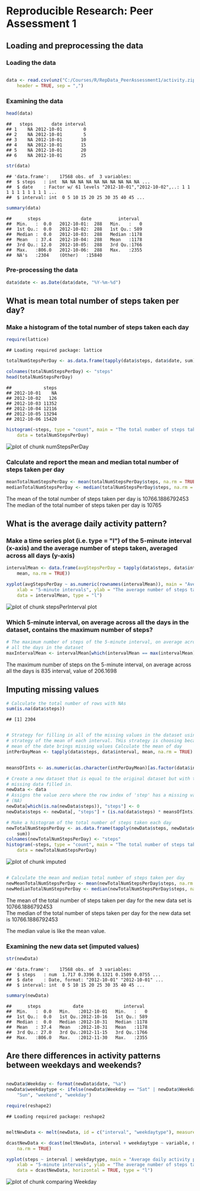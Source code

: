 

# Reproducible Research: Peer Assessment 1


## Loading and preprocessing the data

### Loading the data

```r

data <- read.csv(unz("C:/Courses/R/RepData_PeerAssessment1/activity.zip", "activity.csv"), 
    header = TRUE, sep = ",")
```

### Examining the data

```r
head(data)
```

```
##   steps       date interval
## 1    NA 2012-10-01        0
## 2    NA 2012-10-01        5
## 3    NA 2012-10-01       10
## 4    NA 2012-10-01       15
## 5    NA 2012-10-01       20
## 6    NA 2012-10-01       25
```

```r
str(data)
```

```
## 'data.frame':	17568 obs. of  3 variables:
##  $ steps   : int  NA NA NA NA NA NA NA NA NA NA ...
##  $ date    : Factor w/ 61 levels "2012-10-01","2012-10-02",..: 1 1 1 1 1 1 1 1 1 1 ...
##  $ interval: int  0 5 10 15 20 25 30 35 40 45 ...
```

```r
summary(data)
```

```
##      steps               date          interval   
##  Min.   :  0.0   2012-10-01:  288   Min.   :   0  
##  1st Qu.:  0.0   2012-10-02:  288   1st Qu.: 589  
##  Median :  0.0   2012-10-03:  288   Median :1178  
##  Mean   : 37.4   2012-10-04:  288   Mean   :1178  
##  3rd Qu.: 12.0   2012-10-05:  288   3rd Qu.:1766  
##  Max.   :806.0   2012-10-06:  288   Max.   :2355  
##  NA's   :2304    (Other)   :15840
```


### Pre-processing the data


```r
data$date <- as.Date(data$date, "%Y-%m-%d")
```


## What is mean total number of steps taken per day?

### Make a histogram of the total number of steps taken each day  


```r
require(lattice)
```

```
## Loading required package: lattice
```

```r
totalNumStepsPerDay <- as.data.frame(tapply(data$steps, data$date, sum))

colnames(totalNumStepsPerDay) <- "steps"
head(totalNumStepsPerDay)
```

```
##            steps
## 2012-10-01    NA
## 2012-10-02   126
## 2012-10-03 11352
## 2012-10-04 12116
## 2012-10-05 13294
## 2012-10-06 15420
```

```r
histogram(~steps, type = "count", main = "The total number of steps taken each day of original dataset", 
    data = totalNumStepsPerDay)
```

![plot of chunk numStepsPerDay](figure/numStepsPerDay.png) 


### Calculate and report the mean and median total number of steps taken per day  



```r
meanTotalNumStepsPerDay <- mean(totalNumStepsPerDay$steps, na.rm = TRUE)
medianTotalNumStepsPerDay <- median(totalNumStepsPerDay$steps, na.rm = TRUE)
```


 The mean of the total number of steps taken per day is 10766.1886792453   
 The median of the total number of steps taken per day is 10765



## What is the average daily activity pattern?

### Make a time series plot (i.e. type = "l") of the 5-minute interval (x-axis) and the average number of steps taken, averaged across all days (y-axis)  




```r
intervalMean <- data.frame(avgStepsPerDay = tapply(data$steps, data$interval, 
    mean, na.rm = TRUE))

xyplot(avgStepsPerDay ~ as.numeric(rownames(intervalMean)), main = "Average daily activity pattern", 
    xlab = "5-minute intervals", ylab = "The average number of steps taken, averaged across all days", 
    data = intervalMean, type = "l")
```

![plot of chunk stepsPerInterval plot](figure/stepsPerInterval_plot.png) 



### Which 5-minute interval, on average across all the days in the dataset, contains the maximum number of steps?  


```r
# The maximum number of steps of the 5-minute interval, on average across
# all the days in the dataset
maxIntervalMean <- intervalMean[which(intervalMean == max(intervalMean)), ]
```


The maximum number of steps on the 5-minute interval, on average across all the days is 835 interval, value of 206.1698

## Imputing missing values



```r
# Calculate the total number of rows with NAs
sum(is.na(data$steps))
```

```
## [1] 2304
```

```r

# Strategy for filling in all of the missing values in the dataset using the
# strategy of the mean of each interval. THis strategy is choosing because
# mean of the date brings missing values Calculate the mean of day
intPerDayMean <- tapply(data$steps, data$interval, mean, na.rm = TRUE)


meansOfInts <- as.numeric(as.character(intPerDayMean)[as.factor(data$interval)])

# Create a new dataset that is equal to the original dataset but with the
# missing data filled in.
newData <- data
# Assigns the value zero where the row index of 'step' has a missing value
# (NA)
newData[which(is.na(newData$steps)), "steps"] <- 0
newData$steps <- newData[, "steps"] + (is.na(data$steps) * meansOfInts)

# Make a histogram of the total number of steps taken each day
newTotalNumStepsPerDay <- as.data.frame(tapply(newData$steps, newData$date, 
    sum))
colnames(newTotalNumStepsPerDay) <- "steps"
histogram(~steps, type = "count", main = "The total number of steps taken each day of new dataset", 
    data = newTotalNumStepsPerDay)
```

![plot of chunk imputed](figure/imputed.png) 

```r

# Calculate the mean and median total number of steps taken per day
newMeanTotalNumStepsPerDay <- mean(newTotalNumStepsPerDay$steps, na.rm = TRUE)
newMedianTotalNumStepsPerDay <- median(newTotalNumStepsPerDay$steps, na.rm = TRUE)
```


The mean of the total number of steps taken per day for the new data set is  10766.1886792453  
The median of the total number of steps taken per day for the new data set is  10766.1886792453

 The median value is like the mean value.

### Examining the new data set (imputed values)

```r
str(newData)
```

```
## 'data.frame':	17568 obs. of  3 variables:
##  $ steps   : num  1.717 0.3396 0.1321 0.1509 0.0755 ...
##  $ date    : Date, format: "2012-10-01" "2012-10-01" ...
##  $ interval: int  0 5 10 15 20 25 30 35 40 45 ...
```

```r
summary(newData)
```

```
##      steps            date               interval   
##  Min.   :  0.0   Min.   :2012-10-01   Min.   :   0  
##  1st Qu.:  0.0   1st Qu.:2012-10-16   1st Qu.: 589  
##  Median :  0.0   Median :2012-10-31   Median :1178  
##  Mean   : 37.4   Mean   :2012-10-31   Mean   :1178  
##  3rd Qu.: 27.0   3rd Qu.:2012-11-15   3rd Qu.:1766  
##  Max.   :806.0   Max.   :2012-11-30   Max.   :2355
```


## Are there differences in activity patterns between weekdays and weekends?



```r

newData$Weekday <- format(newData$date, "%a")
newData$weekdaytype <- ifelse(newData$Weekday == "Sat" | newData$Weekday == 
    "Sun", "weekend", "weekday")

require(reshape2)
```

```
## Loading required package: reshape2
```

```r

meltNewData <- melt(newData, id = c("interval", "weekdaytype"), measure.vars = "steps")

dcastNewData <- dcast(meltNewData, interval + weekdaytype ~ variable, mean, 
    na.rm = TRUE)

xyplot(steps ~ interval | weekdaytype, main = "Average daily activity pattern", 
    xlab = "5-minute intervals", ylab = "The average number of steps taken, averaged across categorized days", 
    data = dcastNewData, horizontal = TRUE, type = "l")
```

![plot of chunk comparing Weekday](figure/comparing_Weekday.png) 



